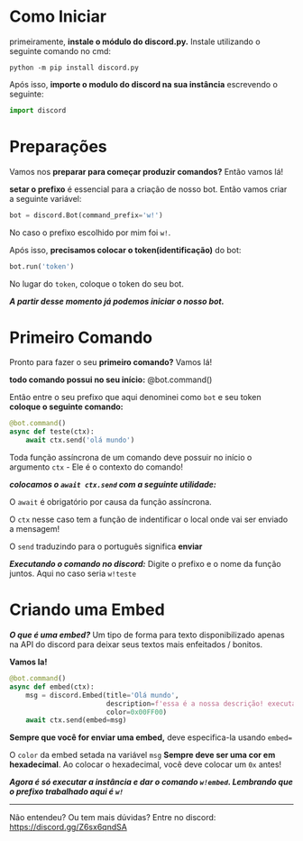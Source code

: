 # Como Iniciar

primeiramente, **instale o módulo do discord.py.** Instale utilizando o seguinte comando no cmd:

```
python -m pip install discord.py
```

Após isso, **importe o modulo do discord na sua instância** escrevendo o seguinte:

```python
import discord
```

# Preparações

Vamos nos **preparar para começar produzir comandos?** Então vamos lá!


**setar o prefixo** é essencial para a criação de nosso bot.
Então vamos criar a seguinte variável:

```py
bot = discord.Bot(command_prefix='w!')
```

No caso o prefixo escolhido por mim foi `w!`.

Após isso, **precisamos colocar o token(identificação)** do bot:

```python
bot.run('token')
```

No lugar do `token`, coloque o token do seu bot.

***A partir desse momento já podemos iniciar o nosso bot.***

# Primeiro Comando

Pronto para fazer o seu **primeiro comando?** Vamos lá!

**todo comando possui no seu início:** @bot.command()

Então entre o seu prefixo que aqui denominei como `bot` e seu token **coloque o seguinte comando:**

```python
@bot.command()
async def teste(ctx):
    await ctx.send('olá mundo')
```

Toda função assíncrona de um comando deve possuir no início o argumento `ctx` - Ele é o contexto do comando!

***colocamos o `await ctx.send` com a seguinte utilidade:***


O `await` é obrigatório por causa da função assíncrona.

O `ctx` nesse caso tem a função de indentificar o local onde vai ser enviado a mensagem!

O `send` traduzindo para o português significa **enviar**


***Executando o comando no discord:***
Digite o prefixo e o nome da função juntos. Aqui no caso seria `w!teste`


# Criando uma Embed
***O que é uma embed?***
Um tipo de forma para texto disponibilizado apenas na API do discord para deixar seus textos mais enfeitados / bonitos.

**Vamos la!**
```python
@bot.command()
async def embed(ctx):
    msg = discord.Embed(title='Olá mundo',
                        description=f'essa é a nossa descrição! executada pelo(a) {ctx.author}',
                        color=0x00FF00)
    await ctx.send(embed=msg)
 ```


**Sempre que você for enviar uma embed,** deve especifica-la usando `embed=`

O `color` da embed setada na variável `msg` **Sempre deve ser uma cor em hexadecimal**. Ao colocar o hexadecimal, você deve colocar um `0x` antes!

***Agora é só executar a instância e dar o comando `w!embed`. Lembrando que o prefixo trabalhado aqui é `w!`***


___
    

Não entendeu? Ou tem mais dúvidas? Entre no discord: https://discord.gg/Z6sx6qndSA


